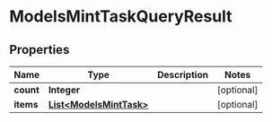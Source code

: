 

# ModelsMintTaskQueryResult


## Properties

| Name | Type | Description | Notes |
|------------ | ------------- | ------------- | -------------|
|**count** | **Integer** |  |  [optional] |
|**items** | [**List&lt;ModelsMintTask&gt;**](ModelsMintTask.md) |  |  [optional] |



